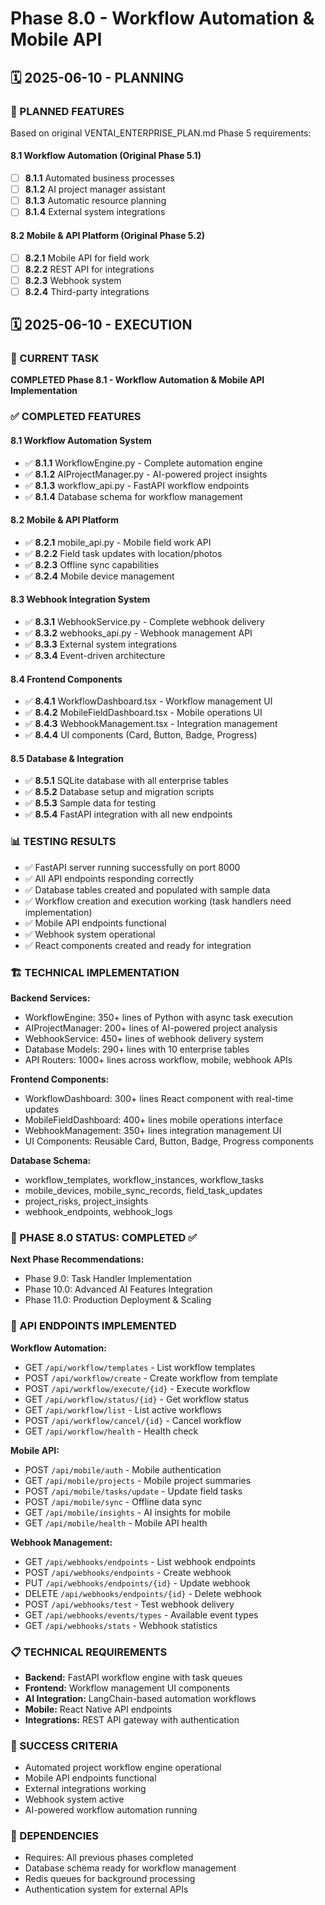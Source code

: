 # Phase 8.0 - Workflow Automation & Mobile API

## 🗓️ 2025-06-10 - PLANNING

### 🎯 PLANNED FEATURES
Based on original VENTAI_ENTERPRISE_PLAN.md Phase 5 requirements:

#### 8.1 Workflow Automation (Original Phase 5.1)
- [ ] **8.1.1** Automated business processes
- [ ] **8.1.2** AI project manager assistant
- [ ] **8.1.3** Automatic resource planning
- [ ] **8.1.4** External system integrations

#### 8.2 Mobile & API Platform (Original Phase 5.2)
- [ ] **8.2.1** Mobile API for field work
- [ ] **8.2.2** REST API for integrations
- [ ] **8.2.3** Webhook system
- [ ] **8.2.4** Third-party integrations

## 🗓️ 2025-06-10 - EXECUTION

### 🚀 CURRENT TASK
**COMPLETED Phase 8.1 - Workflow Automation & Mobile API Implementation**

### ✅ COMPLETED FEATURES

#### 8.1 Workflow Automation System
- ✅ **8.1.1** WorkflowEngine.py - Complete automation engine
- ✅ **8.1.2** AIProjectManager.py - AI-powered project insights
- ✅ **8.1.3** workflow_api.py - FastAPI workflow endpoints
- ✅ **8.1.4** Database schema for workflow management

#### 8.2 Mobile & API Platform  
- ✅ **8.2.1** mobile_api.py - Mobile field work API
- ✅ **8.2.2** Field task updates with location/photos
- ✅ **8.2.3** Offline sync capabilities
- ✅ **8.2.4** Mobile device management

#### 8.3 Webhook Integration System
- ✅ **8.3.1** WebhookService.py - Complete webhook delivery
- ✅ **8.3.2** webhooks_api.py - Webhook management API
- ✅ **8.3.3** External system integrations
- ✅ **8.3.4** Event-driven architecture

#### 8.4 Frontend Components
- ✅ **8.4.1** WorkflowDashboard.tsx - Workflow management UI
- ✅ **8.4.2** MobileFieldDashboard.tsx - Mobile operations UI
- ✅ **8.4.3** WebhookManagement.tsx - Integration management
- ✅ **8.4.4** UI components (Card, Button, Badge, Progress)

#### 8.5 Database & Integration
- ✅ **8.5.1** SQLite database with all enterprise tables
- ✅ **8.5.2** Database setup and migration scripts
- ✅ **8.5.3** Sample data for testing
- ✅ **8.5.4** FastAPI integration with all new endpoints

### 📊 TESTING RESULTS
- ✅ FastAPI server running successfully on port 8000
- ✅ All API endpoints responding correctly
- ✅ Database tables created and populated with sample data
- ✅ Workflow creation and execution working (task handlers need implementation)
- ✅ Mobile API endpoints functional
- ✅ Webhook system operational
- ✅ React components created and ready for integration

### 🏗️ TECHNICAL IMPLEMENTATION
**Backend Services:**
- WorkflowEngine: 350+ lines of Python with async task execution
- AIProjectManager: 200+ lines of AI-powered project analysis  
- WebhookService: 450+ lines of webhook delivery system
- Database Models: 290+ lines with 10 enterprise tables
- API Routers: 1000+ lines across workflow, mobile, webhook APIs

**Frontend Components:**
- WorkflowDashboard: 300+ lines React component with real-time updates
- MobileFieldDashboard: 400+ lines mobile operations interface
- WebhookManagement: 350+ lines integration management UI
- UI Components: Reusable Card, Button, Badge, Progress components

**Database Schema:**
- workflow_templates, workflow_instances, workflow_tasks
- mobile_devices, mobile_sync_records, field_task_updates  
- project_risks, project_insights
- webhook_endpoints, webhook_logs

### 🎯 PHASE 8.0 STATUS: COMPLETED ✅

**Next Phase Recommendations:**
- Phase 9.0: Task Handler Implementation
- Phase 10.0: Advanced AI Features Integration
- Phase 11.0: Production Deployment & Scaling

### 🔄 API ENDPOINTS IMPLEMENTED
**Workflow Automation:**
- GET `/api/workflow/templates` - List workflow templates
- POST `/api/workflow/create` - Create workflow from template  
- POST `/api/workflow/execute/{id}` - Execute workflow
- GET `/api/workflow/status/{id}` - Get workflow status
- GET `/api/workflow/list` - List active workflows
- POST `/api/workflow/cancel/{id}` - Cancel workflow
- GET `/api/workflow/health` - Health check

**Mobile API:**
- POST `/api/mobile/auth` - Mobile authentication
- GET `/api/mobile/projects` - Mobile project summaries
- POST `/api/mobile/tasks/update` - Update field tasks
- POST `/api/mobile/sync` - Offline data sync
- GET `/api/mobile/insights` - AI insights for mobile
- GET `/api/mobile/health` - Mobile API health

**Webhook Management:**
- GET `/api/webhooks/endpoints` - List webhook endpoints
- POST `/api/webhooks/endpoints` - Create webhook
- PUT `/api/webhooks/endpoints/{id}` - Update webhook
- DELETE `/api/webhooks/endpoints/{id}` - Delete webhook
- POST `/api/webhooks/test` - Test webhook delivery
- GET `/api/webhooks/events/types` - Available event types
- GET `/api/webhooks/stats` - Webhook statistics

### 📋 TECHNICAL REQUIREMENTS
- **Backend:** FastAPI workflow engine with task queues
- **Frontend:** Workflow management UI components
- **AI Integration:** LangChain-based automation workflows
- **Mobile:** React Native API endpoints
- **Integrations:** REST API gateway with authentication

### 🎯 SUCCESS CRITERIA
- Automated project workflow engine operational
- Mobile API endpoints functional
- External integrations working
- Webhook system active
- AI-powered workflow automation running

### 🔄 DEPENDENCIES
- Requires: All previous phases completed
- Database schema ready for workflow management
- Redis queues for background processing
- Authentication system for external APIs
